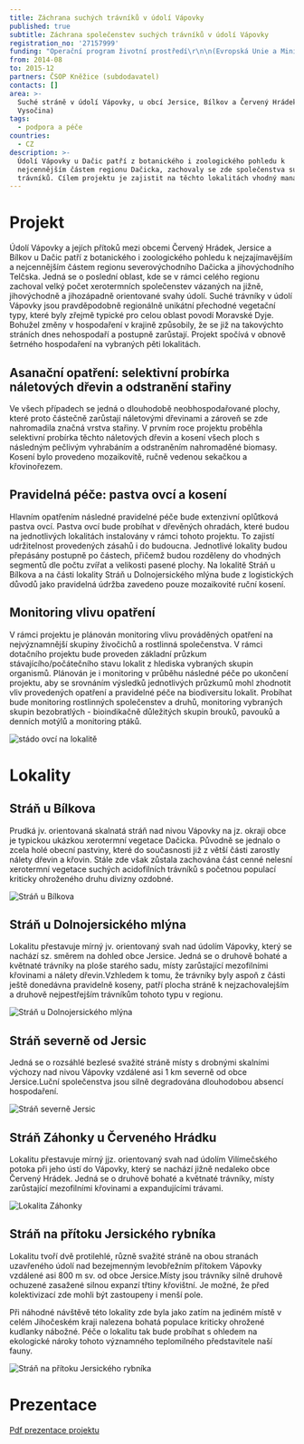 ```yaml
---
title: Záchrana suchých trávníků v údolí Vápovky
published: true
subtitle: Záchrana společenstev suchých trávníků v údolí Vápovky
registration_no: '27157999'
funding: "Operační program životní prostředí\r\n\n(Evropská Unie a Ministerstvo životního prostředí České republiky)\r\n\n\r\n\n![](/media/banner-opzp_erdf_cmyk.jpg)\n\nPodporováno z Evropského fondu pro regionální rozvoj"
from: 2014-08
to: 2015-12
partners: ČSOP Kněžice (subdodavatel)
contacts: []
area: >-
  Suché stráně v údolí Vápovky, u obcí Jersice, Bílkov a Červený Hrádek (kraj
  Vysočina)
tags:
  - podpora a péče
countries:
  - CZ
description: >-
  Údolí Vápovky u Dačic patří z botanického i zoologického pohledu k
  nejcennějším částem regionu Dačicka, zachovaly se zde společenstva suchých
  trávníků. Cílem projektu je zajistit na těchto lokalitách vhodný management.
---
```

# Projekt

Údolí Vápovky a jejích přítoků mezi obcemi Červený Hrádek, Jersice a Bílkov u Dačic patří z botanického i zoologického pohledu k nejzajímavějším a nejcennějším částem regionu severovýchodního Dačicka a jihovýchodního Telčska. Jedná se o poslední oblast, kde se v rámci celého regionu zachoval velký počet xerotermních společenstev vázaných na jižně, jihovýchodně a jihozápadně orientované svahy údolí. Suché trávníky v údolí Vápovky jsou pravděpodobně regionálně unikátní přechodné vegetační typy, které byly zřejmě typické pro celou oblast povodí Moravské Dyje. Bohužel změny v hospodaření v krajině způsobily, že se již na takovýchto stráních dnes nehospodaří a postupně zarůstají. Projekt spočívá v obnově šetrného hospodaření na vybraných pěti lokalitách.

## Asanační opatření: selektivní probírka náletových dřevin a odstranění stařiny

Ve všech případech se jedná o dlouhodobě neobhospodařované plochy, které proto částečně zarůstají náletovými dřevinami a zároveň se zde nahromadila značná vrstva stařiny. V prvním roce projektu proběhla selektivní probírka těchto náletových dřevin a kosení všech ploch s následným pečlivým vyhrabáním a odstraněním nahromaděné biomasy. Kosení bylo provedeno mozaikovitě, ručně vedenou sekačkou a křovinořezem. 

## Pravidelná péče: pastva ovcí a kosení

Hlavním opatřením následné pravidelné péče bude extenzivní oplůtková pastva ovcí. Pastva ovcí bude probíhat v dřevěných ohradách, které budou na jednotlivých lokalitách instalovány v rámci tohoto projektu. To zajistí udržitelnost provedených zásahů i do budoucna. Jednotlivé lokality budou přepásány postupně po částech, přičemž budou rozděleny do vhodných segmentů dle počtu zvířat a velikosti pasené plochy. Na lokalitě Stráň u Bílkova a na části lokality Stráň u Dolnojersického mlýna bude z logistických důvodů jako pravidelná údržba zavedeno pouze mozaikovité ruční kosení. 

## Monitoring vlivu opatření

V rámci projektu je plánován monitoring vlivu prováděných opatření na nejvýznamnější skupiny živočichů a rostlinná společenstva. V rámci dotačního projektu bude proveden základní průzkum stávajícího/počátečního stavu lokalit z hlediska vybraných skupin organismů. Plánován je i monitoring v průběhu následné péče po ukončení projektu, aby se srovnáním výsledků jednotlivých průzkumů mohl zhodnotit vliv provedených opatření a pravidelné péče na biodiversitu lokalit. Probíhat bude monitoring rostlinných společenstev a druhů, monitoring vybraných skupin bezobratlých - bioindikačně důležitých skupin brouků, pavouků a denních motýlů a monitoring ptáků.

![stádo ovcí na lokalitě](/media/dscn1020.jpg "Ovce vypásající jednu z lokalit")

# Lokality

## Stráň u Bílkova

Prudká jv. orientovaná skalnatá stráň nad nivou Vápovky na jz. okraji obce je typickou ukázkou xerotermní vegetace Dačicka. Původně se jednalo o zcela holé obecní pastviny, které do současnosti již z větší části zarostly nálety dřevin a křovin. Stále zde však zůstala zachována část cenné nelesní xerotermní vegetace suchých acidofilních trávníků s početnou populací kriticky ohroženého druhu divizny ozdobné.

![Stráň u Bílkova](/media/img_9963_bilkov.jpg "Stráň u Bílkova")

## Stráň u Dolnojersického mlýna

Lokalitu přestavuje mírný jv. orientovaný svah nad údolím Vápovky, který se nachází sz. směrem na dohled obce Jersice. Jedná se o druhově bohaté a květnaté trávníky na ploše starého sadu, místy zarůstající mezofilními křovinami a nálety dřevin.Vzhledem k tomu, že trávníky byly aspoň z části ještě donedávna pravidelně koseny, patří plocha stráně k nejzachovalejším a druhově nejpestřejším trávníkům tohoto typu v regionu.

![Stráň u Dolnojersického mlýna](/media/p6020016_dj.jpg "Stráň u Dolnojersického mlýna")

## Stráň severně od Jersic

Jedná se o rozsáhlé bezlesé svažité stráně místy s drobnými skalními výchozy nad nivou Vápovky vzdálené asi 1 km severně od obce Jersice.Luční společenstva jsou silně degradována dlouhodobou absencí hospodaření.

![Stráň severně Jersic](/media/dscn1010_hornojersic.jpg "Stráň severně Jersic")

## Stráň Záhonky u Červeného Hrádku

Lokalitu přestavuje mírný jjz. orientovaný svah nad údolím Vilímečského potoka při jeho ústí do Vápovky, který se nachází jižně nedaleko obce Červený Hrádek. Jedná se o druhově bohaté a květnaté trávníky, místy zarůstající mezofilními křovinami a expandujícími trávami.

![Lokalita Záhonky](/media/p5290012_zahonky.jpg "Lokalita Záhonky")

## Stráň na přítoku Jersického rybníka

Lokalitu tvoří dvě protilehlé, různě svažité stráně na obou stranách uzavřeného údolí nad bezejmenným levobřežním přítokem Vápovky vzdálené asi 800 m sv. od obce Jersice.Místy jsou trávníky silně druhově ochuzené zasažené silnou expanzí třtiny křovištní. Je možné, že před kolektivizací zde mohli být zastoupeny i menší pole.

Při náhodné návštěvě této lokality zde byla jako zatím na jediném místě v celém Jihočeském kraji nalezena bohatá populace kriticky ohrožené kudlanky nábožné. Péče o lokalitu tak bude probíhat s ohledem na ekologické nároky tohoto významného teplomilného představitele naší fauny.

![Stráň na přítoku Jersického rybníka](/media/p7190015_přítok.jpg "Stráň na přítoku Jersického rybníka")



# Prezentace

[Pdf prezentace projektu](/media/Vápovka_trávníky_v_web.pdf)
